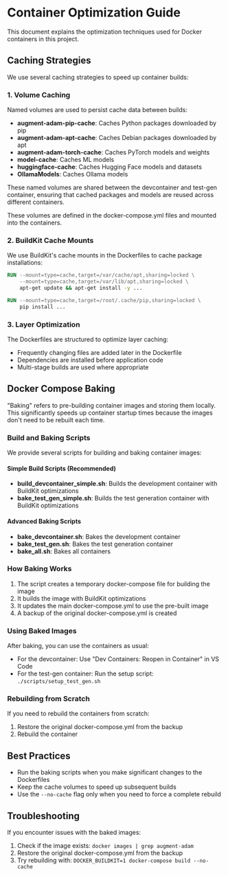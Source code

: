 # Container Optimization Guide

This document explains the optimization techniques used for Docker containers in this project.

## Caching Strategies

We use several caching strategies to speed up container builds:

### 1. Volume Caching

Named volumes are used to persist cache data between builds:

- **augment-adam-pip-cache**: Caches Python packages downloaded by pip
- **augment-adam-apt-cache**: Caches Debian packages downloaded by apt
- **augment-adam-torch-cache**: Caches PyTorch models and weights
- **model-cache**: Caches ML models
- **huggingface-cache**: Caches Hugging Face models and datasets
- **OllamaModels**: Caches Ollama models

These named volumes are shared between the devcontainer and test-gen container, ensuring that cached packages and models are reused across different containers.

These volumes are defined in the docker-compose.yml files and mounted into the containers.

### 2. BuildKit Cache Mounts

We use BuildKit's cache mounts in the Dockerfiles to cache package installations:

```dockerfile
RUN --mount=type=cache,target=/var/cache/apt,sharing=locked \
    --mount=type=cache,target=/var/lib/apt,sharing=locked \
    apt-get update && apt-get install -y ...
```

```dockerfile
RUN --mount=type=cache,target=/root/.cache/pip,sharing=locked \
    pip install ...
```

### 3. Layer Optimization

The Dockerfiles are structured to optimize layer caching:

- Frequently changing files are added later in the Dockerfile
- Dependencies are installed before application code
- Multi-stage builds are used where appropriate

## Docker Compose Baking

"Baking" refers to pre-building container images and storing them locally. This significantly speeds up container startup times because the images don't need to be rebuilt each time.

### Build and Baking Scripts

We provide several scripts for building and baking container images:

#### Simple Build Scripts (Recommended)

- **build_devcontainer_simple.sh**: Builds the development container with BuildKit optimizations
- **bake_test_gen_simple.sh**: Builds the test generation container with BuildKit optimizations

#### Advanced Baking Scripts

- **bake_devcontainer.sh**: Bakes the development container
- **bake_test_gen.sh**: Bakes the test generation container
- **bake_all.sh**: Bakes all containers

### How Baking Works

1. The script creates a temporary docker-compose file for building the image
2. It builds the image with BuildKit optimizations
3. It updates the main docker-compose.yml to use the pre-built image
4. A backup of the original docker-compose.yml is created

### Using Baked Images

After baking, you can use the containers as usual:

- For the devcontainer: Use "Dev Containers: Reopen in Container" in VS Code
- For the test-gen container: Run the setup script: `./scripts/setup_test_gen.sh`

### Rebuilding from Scratch

If you need to rebuild the containers from scratch:

1. Restore the original docker-compose.yml from the backup
2. Rebuild the container

## Best Practices

- Run the baking scripts when you make significant changes to the Dockerfiles
- Keep the cache volumes to speed up subsequent builds
- Use the `--no-cache` flag only when you need to force a complete rebuild

## Troubleshooting

If you encounter issues with the baked images:

1. Check if the image exists: `docker images | grep augment-adam`
2. Restore the original docker-compose.yml from the backup
3. Try rebuilding with: `DOCKER_BUILDKIT=1 docker-compose build --no-cache`
